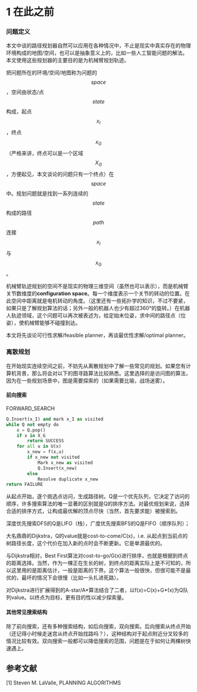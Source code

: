 # 1 在此之前

### 问题定义

本文中谈的路径规划器自然可以应用在各种情况中，不止是现实中真实存在的物理环境构成的地图/空间，也可以是抽象意义上的，比如一些人工智能问题的解法。本文使用这些规划器的主要目的是为机械臂规划轨迹。

把问题所在的环境/空间/地图称为问题的$$space$$，空间由状态/点$$state$$构成，起点$$x_I$$，终点$$x_G$$（严格来讲，终点可以是一个区域$$X_G$$，方便起见，本文谈论的问题只有一个终点）在$$space$$中。规划问题就是找到一系列连续的$$state$$构成的路径$$path$$连接$$x_I$$与$$x_G$$。

机械臂轨迹规划的空间不是现实的物理三维空间（虽然也可以表示），而是机械臂关节数维度的**configuration space**。每一个维度表示一个关节的转动的位置。在此空间中距离就是电机转动的角度。（这里还有一些拓扑学的知识，不过不要紧，如果只是了解规划算法的话；另外一般的机器人也少有超过360°的旋转。）在机器人轨迹领域，这个问题可以再次被表述为，给定始末位姿，求中间的路径点（位姿），使机械臂能够不碰撞到达。

本文将先谈论可行性求解/feasible planner，再谈最优性求解/optimal planner。

### 离散规划

在开始现实连续空间之前，不妨先从离散规划中了解一些常见的规划。如果您有计算机背景，那么将会对以下的图寻路算法比较熟悉。这里选择的是访问图的算法，因为在一些规划场景中，图是需要探索的（如果需要比喻，战场迷雾）。

#### 前向搜索

FORWARD_SEARCH

```python
Q.Insert(x_I) and mark x_I as visited
while Q not empty do
    x = Q.pop()
    if x in X_G
    	return SUCCESS
    for all u in U(x)
    	x_new = f(x,u)
        if x_new not visited
            Mark x_new as visited
            Q.Insert(x_new)
		else
        	Resolve duplicate x_new
return FAILURE
```

从起点开始，逐个挑选点访问，生成路径树。Q是一个优先队列，它决定了访问的顺序，许多搜索算法的唯一显著的区别就是Q的排序方法。对最优规划来说，选择合适的排序方式，让构成最优解的顶点尽快（当然，首先要求能）被搜索到。

深度优先搜索DFS的Q是LIFO（栈），广度优先搜索BFS的Q是FIFO（顺序队列）；

大名鼎鼎的Dijkstra，Q的value就是cost-to-come/C(x)，i.e. 从起点到当前点的树路径长度，这个代价在加入新的点时会不断更新。它是单源最优的。

与Dijkstra相对，Best First算法对cost-to-go/G(x)进行排序，也就是根据到终点的距离选择。当然，作为一棵正在生长的树，到终点的距离实际上是不可知的，所以这里用的是距离估计，一般是距离的下界。这个算法一般很快，但很可能不是最优的，最坏的情况下会很慢（比如一头扎进死路）。

对Dijkstra进行扩展得到的A-star/A\*算法结合了二者，以f(x)=C(x)+G\*(x)为Q队列value。以终点为目标，更有目的性以减少探索量。

#### 其他常见搜索结构

除了前向搜索，还有多种搜索结构，如后向搜索，双向搜索。后向搜索从终点开始（还记得小时候走迷宫从终点开始找路吗？），这种结构对于起点附近分叉较多的情况比较有效。双向搜索一般都可以降低搜索的范围，问题是在于如何让两棵树快速遇上。

## 参考文献

[1] Steven M. LaValle, PLANNING ALGORITHMS